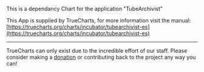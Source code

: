 This is a dependancy Chart for the application "TubeArchivist"

This App is supplied by TrueCharts, for more information visit the manual: [https://truecharts.org/charts/incubator/tubearchivist-es](https://truecharts.org/charts/incubator/tubearchivist-es)

---

TrueCharts can only exist due to the incredible effort of our staff.
Please consider making a [donation](https://truecharts.org/about/sponsor) or contributing back to the project any way you can!
